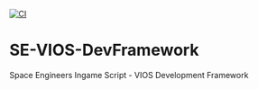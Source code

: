 [![CI](https://github.com/se-thorbergr/SE-VIOS-DevFramework/actions/workflows/ci.yml/badge.svg)](https://github.com/se-thorbergr/SE-VIOS-DevFramework/actions/workflows/ci.yml)

# SE-VIOS-DevFramework

Space Engineers Ingame Script - VIOS Development Framework
